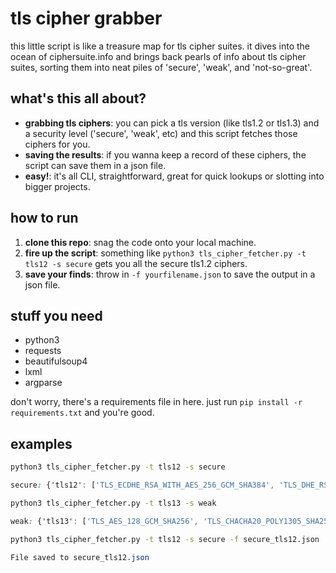 # tls cipher grabber

this little script is like a treasure map for tls cipher suites. it dives into the ocean of ciphersuite.info and brings back pearls of info about tls cipher suites, sorting them into neat piles of 'secure', 'weak', and 'not-so-great'.

## what's this all about?

- **grabbing tls ciphers**: you can pick a tls version (like tls1.2 or tls1.3) and a security level ('secure', 'weak', etc) and this script fetches those ciphers for you.
- **saving the results**: if you wanna keep a record of these ciphers, the script can save them in a json file.
- **easy!**: it's all CLI, straightforward, great for quick lookups or slotting into bigger projects.

## how to run

1. **clone this repo**: snag the code onto your local machine.
2. **fire up the script**: something like `python3 tls_cipher_fetcher.py -t tls12 -s secure` gets you all the secure tls1.2 ciphers.
3. **save your finds**: throw in `-f yourfilename.json` to save the output in a json file.

## stuff you need

- python3
- requests
- beautifulsoup4
- lxml
- argparse

don't worry, there's a requirements file in here. just run `pip install -r requirements.txt` and you're good.

## examples
```bash
python3 tls_cipher_fetcher.py -t tls12 -s secure
```
```css
secure: {'tls12': ['TLS_ECDHE_RSA_WITH_AES_256_GCM_SHA384', 'TLS_DHE_RSA_WITH_AES_256_GCM_SHA384', ... ]}
```

```bash
python3 tls_cipher_fetcher.py -t tls13 -s weak
```
```css
weak: {'tls13': ['TLS_AES_128_GCM_SHA256', 'TLS_CHACHA20_POLY1305_SHA256', ... ]}
```

```bash
python3 tls_cipher_fetcher.py -t tls12 -s secure -f secure_tls12.json
```
```css
File saved to secure_tls12.json
```
